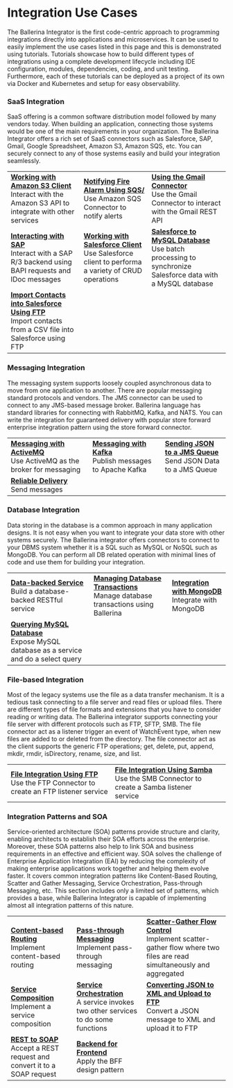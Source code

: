 # Integration Use Cases

The Ballerina Integrator is the first code-centric approach to programming integrations directly into applications and microservices. It can be used to easily implement the use cases listed in this page and this is demonstrated using tutorials. Tutorials showcase how to build different types of integrations using a complete development lifecycle including IDE configuration, modules, dependencies, coding, and unit testing. Furthermore, each of these tutorials can be deployed as a project of its own via Docker and Kubernetes and setup for easy observability.

### SaaS Integration

SaaS offering is a common software distribution model followed by many vendors today. When building an application, connecting those systems would be one of the main requirements in your organization. The Ballerina Integrator offers a rich set of SaaS connectors such as Salesforce, SAP, Gmail, Google Spreadsheet, Amazon S3, Amazon SQS, etc. You can securely connect to any of those systems easily and build your integration seamlessly.

<table>
  <tr>
    <td><b><a href="../tutorials/saas-integrations/amazons3/working-with-amazons3-client/working-with-amazons3-client/">Working with Amazon S3 Client</a></b></br>
    Interact with the Amazon S3 API to integrate with other services</td>
    <td><b><a href="../tutorials/saas-integrations/amazonsqs/notifying-fire-alarm-using-sqs/notifying-fire-alarm-using-sqs/">Notifying Fire Alarm Using SQS/</a></b></br>
    Use Amazon SQS Connector to notify alerts</td>
    <td><b><a href="../tutorials/saas-integrations/gmail/using-the-gmail-connector/using-the-gmail-connector/">Using the Gmail Connector</a></b></br>
    Use the Gmail Connector to interact with the Gmail REST API</td>
  </tr>
  
  <tr>
    <td><b><a href="../tutorials/saas-integrations/sap/interacting-with-sap/interacting-with-sap/">Interacting with SAP</a></b></br>
    Interact with a SAP R/3 backend using BAPI requests and IDoc messages</td>
    <td><b><a href="../tutorials/saas-integrations/sfdc46/working-with-salesforce-client/working-with-salesforce-client/">Working with Salesforce Client</a></b></br>
    Use Salesforce client to performa a variety of CRUD operations</td>
    <td><b><a href="../tutorials/saas-integrations/sfdc46/salesforce-to-mysql-db/salesforce-to-mysql-db/">Salesforce to MySQL Database</a></b></br>
    Use batch processing to synchronize Salesforce data with a MySQL database</td>
  </tr>
  
  <tr>
    <td><b><a href="../tutorials/saas-integrations/sfdc46/import-contacts-into-salesforce-using-ftp/import-contacts-into-salesforce-using-ftp/">Import Contacts into Salesforce Using FTP</a></b></br>
    Import contacts from a CSV file into Salesforce using FTP</td>
    <td></td>
    <td></td>
  </tr>
</table>

### Messaging Integration

The messaging system supports loosely coupled asynchronous data to move from one application to another. There are popular messaging standard protocols and vendors. The JMS connector can be used to connect to any JMS-based message broker. Ballerina language has standard libraries for connecting with RabbitMQ, Kafka, and NATS. You can write the integration for guaranteed delivery with popular store forward enterprise integration pattern using the store forward connector.

<table>
<tr>
    <td><b><a href="../tutorials/messaging-integrations/messaging-with-activemq/messaging-with-activemq/">Messaging with ActiveMQ</a></b></br>
    Use ActiveMQ as the broker for messaging</td>
    <td><b><a href="../tutorials/messaging-integrations/messaging-with-kafka/messaging-with-kafka/">Messaging with Kafka</a></b></br>
    Publish messages to Apache Kafka</td>
    <td><b><a href="../tutorials/messaging-integrations/sending-json-data-to-a-jms-queue/sending-json-data-to-a-jms-queue/">Sending JSON to a JMS Queue</a></b></br>
    Send JSON Data to a JMS Queue</td>
</tr>

<tr>
    <td><b><a href="../tutorials/messaging-integrations/reliable-delivery/reliable-delivery	/">Reliable Delivery</a></b></br>
    Send messages</td>
    <td></td>
    <td></td>
</tr>

</table>

### Database Integration

Data storing in the database is a common approach in many application designs. It is not easy when you want to integrate your data store with other systems securely. The Ballerina integrator offers connectors to connect to your DBMS system whether it is a SQL such as MySQL or NoSQL such as MongoDB. You can perform all DB related operation with minimal lines of code and use them for building your integration.

<table>
  <tr>
    <td><b><a href="../tutorials/database-integrations/data-backed-service/data-backed-service/">Data-backed Service</a></b></br>
    Build a database-backed RESTful service</td>
    <td><b><a href="../tutorials/database-integrations/managing-database-transactions/managing-database-transactions/">Managing Database Transactions</a></b></br>
    Manage database transactions using Ballerina</td>
    <td><b><a href="../tutorials/database-integrations/mongo-db-transactions/insert-mongodb/insert-mongodb/">Integration with MongoDB</a></b></br>
    Integrate with MongoDB</td>
  </tr>
  
  <tr>
    <td><b><a href="../tutorials/database-integrations/querying-mysql-database/querying-mysql-database/">Querying MySQL Database</a></b></br>
    Expose MySQL database as a service and do a select query</td>
    <td></td>
    <td></td>
  </tr>
</table>

### File-based Integration

Most of the legacy systems use the file as a data transfer mechanism. It is a tedious task connecting to a file server and read files or upload files. There are different types of file formats and extensions that you have to consider reading or writing data. The Ballerina integrator supports connecting your file server with different protocols such as FTP, SFTP, SMB. The file connector act as a listener trigger an event of WatchEvent type, when new files are added to or deleted from the directory. The file connector act as the client supports the generic FTP operations; get, delete, put, append, mkdir, rmdir, isDirectory, rename, size, and list.

<table>
  <tr>
    <td><b><a href="../tutorials/file-based-integrations/file-integration-using-ftp/file-integration-using-ftp/">File Integration Using FTP</a></b></br>
    Use the FTP Connector to create an FTP listener service</td>
    <td><b><a href="../tutorials/file-based-integrations/file-integration-using-smb/file-integration-using-smb/">File Integration Using Samba</a></b></br>
    Use the SMB Connector to create a Samba listener service</td>
    <td></td>
  </tr>
</table>

### Integration Patterns and SOA

Service-oriented architecture (SOA) patterns provide structure and clarity, enabling architects to establish their SOA efforts across the enterprise. Moreover, these SOA patterns also help to link SOA and business requirements in an effective and efficient way. SOA solves the challenge of Enterprise Application Integration (EAI) by reducing the complexity of making enterprise applications work together and helping them evolve faster. It covers common integration patterns like Content-Based Routing, Scatter and Gather Messaging, Service Orchestration, Pass-through Messaging, etc. This section includes only a limited set of patterns, which provides a base, while Ballerina Integrator is capable of implementing almost all integration patterns of this nature.

<table>
  <tr>
    <td><b><a href="../tutorials/integration-patterns-and-soa/content-based-routing/content-based-routing/">Content-based Routing</a></b></br>
    Implement content-based routing</td>
    <td><b><a href="../tutorials/integration-patterns-and-soa/pass-through-messaging/pass-through-messaging/">Pass-through Messaging</a></b></br>
    Implement pass-through messaging</td>
    <td><b><a href="../tutorials/integration-patterns-and-soa/integration-patterns-and-soa/scatter-gather-flow/scatter-gather-flow/">Scatter-Gather Flow Control</a></b></br>
    Implement scatter-gather flow where two files are read simultaneously and aggregated</td>
  </tr>
  
  <tr>
    <td><b><a href="../tutorials/integration-patterns-and-soa/service-composition/service-composition/">Service Composition</a></b></br>
    Implement a service composition</td>
    <td><b><a href="../tutorials/integration-patterns-and-soa/service-orchestration/service-orchestration/">Service Orchestration</a></b></br>
    A service invokes two other services to do some functions</td>
    <td><b><a href="../tutorials/integration-patterns-and-soa/converting-json-to-xml-and-upload-to-ftp/converting-json-to-xml-and-upload-to-ftp/">Converting JSON to XML and Upload to FTP</a></b></br>
    Convert a JSON message to XML and upload it to FTP</td>
  </tr>

  <tr>
    <td><b><a href="../tutorials/integration-patterns-and-soa/exposing-soap-service/exposing-soap-service/">REST to SOAP</a></b></br>
    Accept a REST request and convert it to a SOAP request</td>
    <td><b><a href="../tutorials/integration-patterns-and-soa/backend-for-frontend/backend-for-frontend/">Backend for Frontend</a></b></br>
    Apply the BFF design pattern</td>
    <td></td>
  </tr>
</table>

